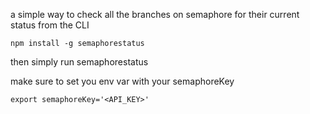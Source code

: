a simple way to check all the branches on semaphore for their current status from the CLI

`npm install -g semaphorestatus`

then simply run semaphorestatus

make sure to set you env var with your semaphoreKey

`export semaphoreKey='<API_KEY>'`